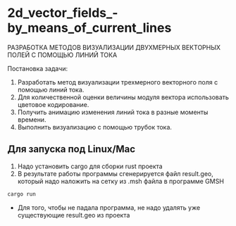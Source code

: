 # 2d_vector_fields_-by_means_of_current_lines

РАЗРАБОТКА МЕТОДОВ ВИЗУАЛИЗАЦИИ ДВУХМЕРНЫХ ВЕКТОРНЫХ ПОЛЕЙ С ПОМОЩЬЮ ЛИНИЙ ТОКА

Постановка задачи:
  1.  Разработать метод визуализации трехмерного векторного поля с помощью линий тока.
  2.  Для количественной оценки величины модуля вектора использовать цветовое кодирование.
  3.  Получить анимацию изменения линий тока в разные моменты времени.
  4.  Выполнить визуализацию с помощью трубок тока.


## Для запуска под Linux/Mac
  1. Надо установить cargo для сборки rust проекта
  2. В результате работы программы сгенерируется файл result.geo,
     который надо наложить на сетку из .msh файла в программе GMSH
```bash
cargo run
```

* Для того, чтобы не падала программа, не надо удалять уже существующие result.geo из проекта